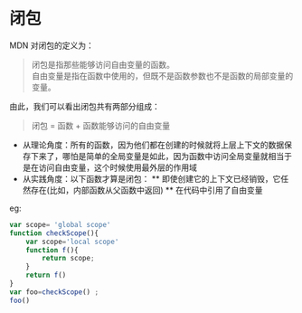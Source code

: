 # 闭包

MDN 对闭包的定义为：
>闭包是指那些能够访问自由变量的函数。  
>自由变量是指在函数中使用的，但既不是函数参数也不是函数的局部变量的变量。

由此，我们可以看出闭包共有两部分组成：

>闭包 = 函数 + 函数能够访问的自由变量

* 从理论角度：所有的函数，因为他们都在创建的时候就将上层上下文的数据保存下来了，哪怕是简单的全局变量是如此，因为函数中访问全局变量就相当于是在访问自由变量，这个时候使用最外层的作用域
* 从实践角度：以下函数才算是闭包：
** 即使创建它的上下文已经销毁，它任然存在(比如，内部函数从父函数中返回)
** 在代码中引用了自由变量 

eg:

```javascript
var scope= 'global scope'
function checkScope(){
    var scope='local scope'
    function f(){
        return scope;
    }
    return f()
}
var foo=checkScope() ;
foo()
```
